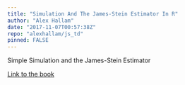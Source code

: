 ```yaml
---
title: "Simulation And The James-Stein Estimator In R"
author: "Alex Hallam"
date: "2017-11-07T00:57:38Z"
repo: "alexhallam/js_td"
pinned: FALSE
---
```


Simple Simulation and the James-Stein Estimator

[Link to the book](https://bookdown.org/content/927/)
